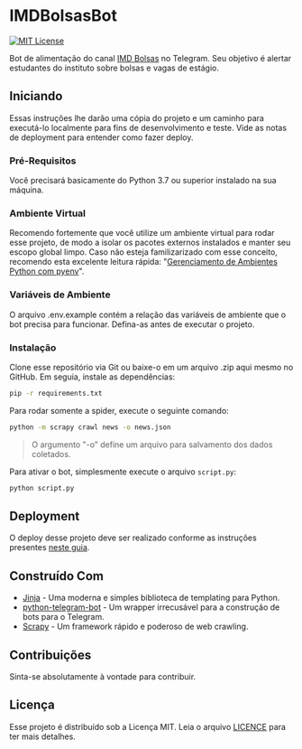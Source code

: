 # IMDBolsasBot

[![MIT License](http://img.shields.io/badge/license-MIT-blue.svg?style=flat)](blob/master/LICENSE)

Bot de alimentação do canal [IMD Bolsas](https://t.me/imdbolsas) no Telegram. Seu objetivo é alertar estudantes do instituto sobre bolsas e vagas de estágio.

## Iniciando

Essas instruções lhe darão uma cópia do projeto e um caminho para executá-lo localmente para fins de desenvolvimento e teste. Vide as notas de deployment para entender como fazer deploy.

### Pré-Requisitos

Você precisará basicamente do Python 3.7 ou superior instalado na sua máquina.

### Ambiente Virtual

Recomendo fortemente que você utilize um ambiente virtual para rodar esse projeto, de modo a isolar os pacotes externos instalados e manter seu escopo global limpo.
Caso não esteja familizarizado com esse conceito, recomendo esta excelente leitura rápida: "[Gerenciamento de Ambientes Python com pyenv](https://medium.com/operacionalti/gerenciamento-de-ambientes-python-com-pyenv-3ce71eb1a2c3)".

### Variáveis de Ambiente

O arquivo .env.example contém a relação das variáveis de ambiente que o bot precisa para funcionar. Defina-as antes de executar o projeto.

### Instalação

Clone esse repositório via Git ou baixe-o em um arquivo .zip aqui mesmo no GitHub. Em seguia, instale as dependências:

```bash
pip -r requirements.txt
```

Para rodar somente a spider, execute o seguinte comando:

```bash
python -m scrapy crawl news -o news.json
```

> O argumento "-o" define um arquivo para salvamento dos dados coletados.

Para ativar o bot, simplesmente execute o arquivo ```script.py```:

```bash
python script.py
```

## Deployment

O deploy desse projeto deve ser realizado conforme as instruções presentes [neste guia](https://github.com/michaelkrukov/heroku-python-script).

## Construído Com

* [Jinja](https://jinja.palletsprojects.com/en/2.11.x/) - Uma moderna e simples biblioteca de templating para Python.
* [python-telegram-bot](https://github.com/python-telegram-bot/python-telegram-bot/) - Um wrapper irrecusável para a construção de bots para o Telegram.
* [Scrapy](https://scrapy.org/) - Um framework rápido e poderoso de web crawling.

## Contribuições

Sinta-se absolutamente à vontade para contribuir.

## Licença

Esse projeto é distribuído sob a Licença MIT. Leia o arquivo [LICENCE](LICENCE) para ter mais detalhes.
